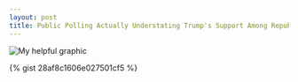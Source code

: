 ```yaml
---
layout: post
title: Public Polling Actually Understating Trump's Support Among Republicans
---
```


![My helpful graphic](https://40.media.tumblr.com/081b17560f8be6f0484960525875867e/tumblr_nuqvfkFMtS1qaxxauo1_1280.png)

{% gist 28af8c1606e027501cf5 %}

